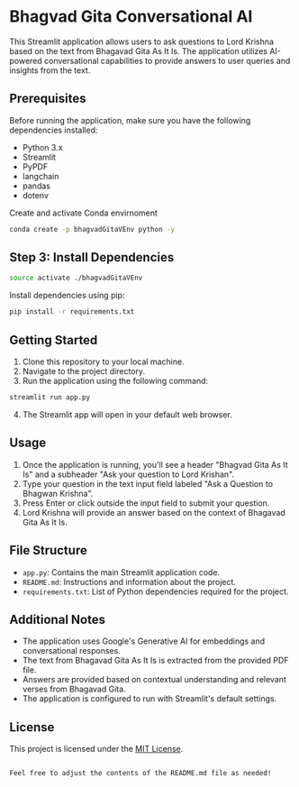 
# Bhagvad Gita Conversational AI

This Streamlit application allows users to ask questions to Lord Krishna based on the text from Bhagavad Gita As It Is. The application utilizes AI-powered conversational capabilities to provide answers to user queries and insights from the text.

## Prerequisites

Before running the application, make sure you have the following dependencies installed:

- Python 3.x
- Streamlit
- PyPDF
- langchain
- pandas
- dotenv

Create and activate Conda envirnoment

```bash
conda create -p bhagvadGitaVEnv python -y
```

## Step 3: Install Dependencies

```bash
source activate ./bhagvadGitaVEnv
```

Install dependencies using pip:

```bash
pip install -r requirements.txt
```

## Getting Started

1. Clone this repository to your local machine.
2. Navigate to the project directory.
3. Run the application using the following command:

```bash
streamlit run app.py
```

4. The Streamlit app will open in your default web browser.

## Usage

1. Once the application is running, you'll see a header "Bhagvad Gita As It Is" and a subheader "Ask your question to Lord Krishan".
2. Type your question in the text input field labeled "Ask a Question to Bhagwan Krishna".
3. Press Enter or click outside the input field to submit your question.
4. Lord Krishna will provide an answer based on the context of Bhagavad Gita As It Is.

## File Structure

- `app.py`: Contains the main Streamlit application code.
- `README.md`: Instructions and information about the project.
- `requirements.txt`: List of Python dependencies required for the project.

## Additional Notes

- The application uses Google's Generative AI for embeddings and conversational responses.
- The text from Bhagavad Gita As It Is is extracted from the provided PDF file.
- Answers are provided based on contextual understanding and relevant verses from Bhagavad Gita.
- The application is configured to run with Streamlit's default settings.

## License

This project is licensed under the [MIT License](LICENSE).
```

Feel free to adjust the contents of the README.md file as needed!
